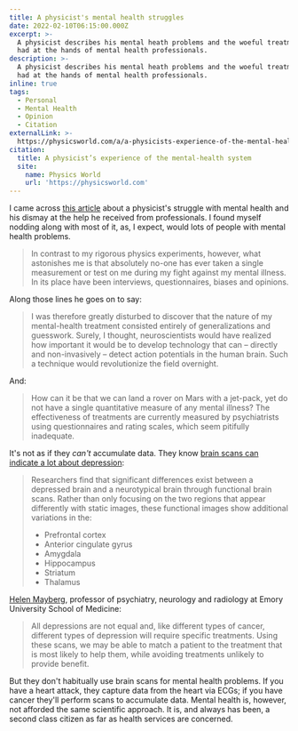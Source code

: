 ```yaml
---
title: A physicist's mental health struggles
date: 2022-02-10T06:15:00.000Z
excerpt: >-
  A physicist describes his mental heath problems and the woeful treatment he's
  had at the hands of mental health professionals.
description: >-
  A physicist describes his mental heath problems and the woeful treatment he's
  had at the hands of mental health professionals.
inline: true
tags:
  - Personal
  - Mental Health
  - Opinion
  - Citation
externalLink: >-
  https://physicsworld.com/a/a-physicists-experience-of-the-mental-health-system/
citation:
  title: A physicist’s experience of the mental-health system
  site:
    name: Physics World
    url: 'https://physicsworld.com'
---
```

I came across [this article](https://physicsworld.com/a/a-physicists-experience-of-the-mental-health-system/) about a physicist's struggle with mental health and his dismay at the help he received from professionals. I found myself nodding along with most of it, as, I expect, would lots of people with mental health problems.

> In contrast to my rigorous physics experiments, however, what astonishes me is that absolutely no-one has ever taken a single measurement or test on me during my fight against my mental illness. In its place have been interviews, questionnaires, biases and opinions.

Along those lines he goes on to say:

> I was therefore greatly disturbed to discover that the nature of my mental-health treatment consisted entirely of generalizations and guesswork. Surely, I thought, neuroscientists would have realized how important it would be to develop technology that can – directly and non-invasively – detect action potentials in the human brain. Such a technique would revolutionize the field overnight.

And:

> How can it be that we can land a rover on Mars with a jet-pack, yet do not have a single quantitative measure of any mental illness? The effectiveness of treatments are currently measured by psychiatrists using questionnaires and rating scales, which seem pitifully inadequate.

It's not as if they *can't* accumulate data. They know [brain scans can indicate a lot about depression](https://www.therecoveryvillage.com/mental-health/depression/related/depression-brain-scans/): 

> Researchers find that significant differences exist between a depressed brain and a neurotypical brain through functional brain scans. Rather than only focusing on the two regions that appear differently with static images, these functional images show additional variations in the:
> 
> - Prefrontal cortex
> - Anterior cingulate gyrus
> - Amygdala
> - Hippocampus
> - Striatum
> - Thalamus

[Helen Mayberg](https://www.sciencedaily.com/releases/2017/03/170324083023.htm), professor of psychiatry, neurology and radiology at Emory University School of Medicine:

> All depressions are not equal and, like different types of cancer, different types of depression will require specific treatments. Using these scans, we may be able to match a patient to the treatment that is most likely to help them, while avoiding treatments unlikely to provide benefit.

But they don't habitually use brain scans for mental health problems. If you have a heart attack, they capture data from the heart via ECGs; if you have cancer they'll perform scans to accumulate data. Mental health is, however, not afforded the same scientific approach. It is, and always has been, a second class citizen as far as health services are concerned.





